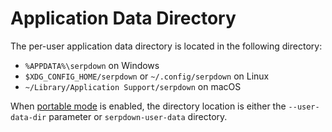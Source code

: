# Application Data Directory

The per-user application data directory is located in the following directory:

- `%APPDATA%\serpdown` on Windows
- `$XDG_CONFIG_HOME/serpdown` or `~/.config/serpdown` on Linux
- `~/Library/Application Support/serpdown` on macOS

When [portable mode](PORTABLE.md) is enabled, the directory location is either the `--user-data-dir` parameter or `serpdown-user-data` directory.
